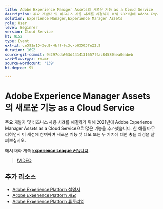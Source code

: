 ```yaml
---
title: Adobe Experience Manager Assets의 새로운 기능 as a Cloud Service
description: 주요 개발자 및 비즈니스 사용 사례를 해결하기 위해 2021년에 Adobe Experience Manager Assets as a Cloud Service으로 많은 기능을 추가했습니다. 한 해를 마무리하면서 이 세션에 참여하여 새로운 기능 및 데모 또는 두 가지에 대한 충돌 과정을 살펴보십시오.
solution: Experience Manager,Experience Manager Assets
role: User
level: Beginner
version: Cloud Service
kt: 9152
type: Event
exl-id: ce592a15-3ed9-4bff-bc3c-b655037e22b9
duration: 1692
source-git-commit: 9a297cda953d4414131657f9ac84580aea0eabeb
workflow-type: tm+mt
source-wordcount: '139'
ht-degree: 9%

---
```


# Adobe Experience Manager Assets의 새로운 기능 as a Cloud Service

주요 개발자 및 비즈니스 사용 사례를 해결하기 위해 2021년에 Adobe Experience Manager Assets as a Cloud Service으로 많은 기능을 추가했습니다. 한 해를 마무리하면서 이 세션에 참여하여 새로운 기능 및 데모 또는 두 가지에 대한 충돌 과정을 살펴보십시오.

에서 대화 계속 **[Experience League 커뮤니티](https://adobe.ly/2XSAcg)**.

>[!VIDEO](https://video.tv.adobe.com/v/337574/?quality=12&learn=on&hidetitle=true)

## 추가 리소스

- [Adobe Experience Platform 설명서](https://experienceleague.adobe.com/docs/experience-platform.html)
- [Adobe Experience Platform 개요](https://experienceleague.adobe.com/docs/experience-platform/landing/home.html?lang=ko)
- [Adobe Experience Platform 튜토리얼](https://experienceleague.adobe.com/docs/platform-learn/tutorials/overview.html?lang=en)
